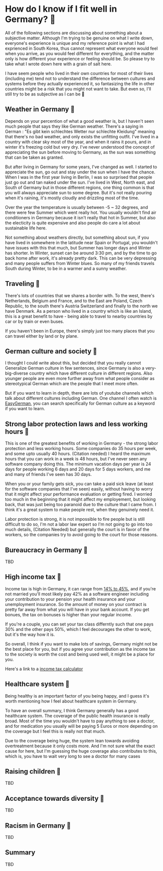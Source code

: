 # How do I know if I fit well in Germany? :thinking:

All of the following sections are discussing about something about a subjective matter. Although I'm trying to be genuine on what I write down, everyone's experience is unique and my reference point is what I had exprienced in South Korea, thus cannot represent what everyone would feel when you arrive, as you would feel different for everything, and the matter only is how different your experience or feeling should be. So please try to take what I wrote down here with a grain of salt here. 

I have seem people who lived in their own countries for most of their lives (including me) tend not to understand the difference between cultures and systems before they actually experienced it, so fantasizing the life in other countries might be a risk that you might not want to take. But even so, I'll still try to be as subjective as I can be 🙂

## Weather in Germany :thinking:

Depends on your percention of what a good weather is, but I haven't seen much people that says they like German weather. There's a saying in German : "Es gibt kein schlechtes Wetter nur schlechte Kleidung" meaning that there's no bad weather, and only exists the unfitting outfit. I've lived in a country with clear sky most of the year, and when it rains it pours, and in winter it's freezing cold but very dry. I've never understood the concept of appreciating the sun before moving to Germany, as the sun was something that can be taken as granted. 

But after living in Germany for some years, I've changed as well. I started to appreciate the sun, go out and stay under the sun when I have the chance. When I was in the first year living in Berlin, I was so surprised that people just go out and tan naked under the sun. I've lived in West, North east, and South of Germany but in those different regions, one thing common is that you will always appreciate sun to some degree. But it's not really pouring when it's raining, it's mostly cloudly and drizzling most of the time. 

Over the year the temperature is usually between -5 ~ 32 degrees, and there were few Summer which went really hot. You usually wouldn't find air conditioners in Germany because it isn't really that hot in Summer, but also the electicity is quite expensive and also people do care a lot about sustainable life here.

Not something about weathers directly, but something about sun, if you have lived in somewhere in the latitude near Spain or Portugal, you wouldn't have issues with this that much, but Summer has longer days and Winter has shorter. In Winter, sunset can be around 3:30 pm, and by the time to go back home after work, it's already pretty dark. This can be very depressing and many people suffers from Winter blues. So many of my friends travels South during Winter, to be in a warmer and a sunny weather.

## Traveling :thinking:

There's lots of countries that we shares a border with. To the west, there's Netherlands, Belgium and France, and to the East are Poland, Czech Republic,  to the south there's Austria Switzerland and finally to the north we have Denmark. As a person who lived in a country which is like an Island, this is a great benefit to have - being able to travel to nearby countries by car or by train or even buses. 

If you haven't been in Europe, there's simply just too many places that you can travel either by land or by plane.

## German culture and society :thinking:

I thought I could write about this, but decided that you really cannot Generalize German culture in few sentences, since Germany is also a very-big-diverse country which have different culture in different regions. Also younger people are even more further away from what people consider as stereotypical German which are the people that I meet more often.

But if you want to learn in depth, there are lots of youtube channels which talk about different cultures including German. One channel I often watch is [EasyGerman](https://www.youtube.com/@EasyGerman), you can search specifically for German culture as a keyword if you want to learn.

## Strong labor protection laws and less working hours :thinking:

This is one of the greatest benefits of working in Germany - the strong labor protection and less working hours. Some companies do 35 hours per week, and some upto usually 40 hours. (Citation needed) I heard the maximum hours that you can work in a week is 48 hours, but I've never seen any software company doing this. The minimum vacation days per year is 24 days for people working 6 days and 20 days for 5 days workers, and me and many of friends I've seen has 30 days. 
 
When you or your family gets sick, you can take a paid sick leave (at least for the software companies that I've seen) easily, without having to worry that it might affect your performance evaluation or getting fired. I worried too much in the beginning that it might affect my employement, but looking back, that was just being too paranoid due to the culture that I came from. I think it's a great system to make people rest, when they genuinely need it. 

Labor protection is strong, it is not impossible to fire people but is still difficult to do so, I'm not a labor law expert so I'm not going to go into too much details, (Citation Needed) but generally the court is in favor of the workers, so the companies try to avoid going to the court for those reasons.

## Bureaucracy in Germany :thinking:

TBD

## High income tax :thinking:

Income tax is high in Germany, it can range from [14% to 45%](https://www.iamexpat.de/expat-info/taxation/german-tax-system), and if you're not married you'll most likely pay 42% as a software engineer including your contribution to your pension your health insurance and your unemployment insurance. So the amount of money on your contract is pretty far away from what you will have in your bank account. If you get bonues, the tax on bonuses is higher than your regular income.

If you're a couple, you can set your tax class differntly such that one pays 30% and the other pays 50%, which I feel decourages the other to work, but it's the way how it is. 

So overall, I think if you want to make lots of savings, Germany might not be the best place for you, but if you agree your contribution as the income tax to the society is worth the cost and being used well, it might be a place for you.

Here's a link to a [income tax calculator](https://www.brutto-netto-rechner.info/gehalt/gross_net_calculator_germany.php)

## Healthcare system :thinking:

Being healthy is an important factor of you being happy, and I guess it's worth mentioning how I feel about healthcare system in Germany. 

To have an overall summary, I think Germany generally has a good healthcare system. The coverage of the public health insurance is really broad. Most of the time you wouldn't have to pay anything to see a doctor, and for medication you usually will be paying 5 Euros or more depending on the coverage but I feel this is really not that much. 

Due to the coverage being huge, the system lean towards avoiding overtreatment because it only costs more. And I'm not sure what the exact cause for here, but I'm guessing the huge coverage also contributes to this, which is, you have to wait very long to see a doctor for many cases   



## Raising children :thinking:

TBD

## Acceptance towards diversity :thinking:

TBD

## Racism in Germany :thinking:

TBD

## Summary

TBD
